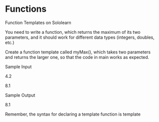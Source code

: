 # Functions
Function Templates on Sololearn

You need to write a function, which returns the maximum of its two parameters, and it should work for different data types (integers, doubles, etc.)

Create a function template called myMax(), which takes two parameters and returns the larger one, so that the code in main works as expected.

Sample Input

4.2

8.1

Sample Output 

8.1

Remember, the syntax for declaring a template function is template <class T>
